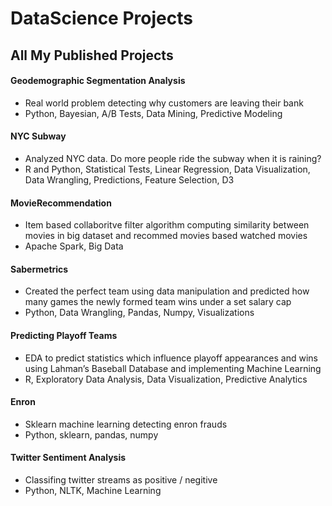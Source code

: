 # DataScience Projects

## All My Published Projects

#### Geodemographic Segmentation Analysis
- Real world problem detecting why customers are leaving their bank
- Python, Bayesian, A/B Tests, Data Mining, Predictive Modeling

#### NYC Subway
- Analyzed NYC data. Do more people ride the subway when it is raining? 
- R and Python, Statistical Tests, Linear Regression, Data Visualization, Data Wrangling, Predictions, Feature Selection, D3

#### MovieRecommendation
- Item based collaboritve filter algorithm computing similarity between movies in big dataset and recommed movies based watched movies
- Apache Spark, Big Data
#### Sabermetrics
- Created the perfect team using data manipulation and predicted how many games the newly formed team wins under a set salary cap
- Python, Data Wrangling, Pandas, Numpy, Visualizations

#### Predicting Playoff Teams
- EDA to predict statistics which influence playoff appearances and wins using Lahman’s Baseball Database and implementing Machine Learning 
- R, Exploratory Data Analysis, Data Visualization, Predictive Analytics

#### Enron
- Sklearn machine learning detecting enron frauds
- Python, sklearn, pandas, numpy

#### Twitter Sentiment Analysis
- Classifing twitter streams as positive / negitive
- Python, NLTK, Machine Learning 

